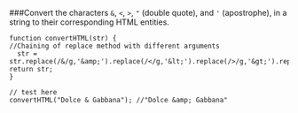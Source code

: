 ###Convert the characters `&`, `<`, `>`, `"` (double quote), and `'` (apostrophe), in a string to their corresponding HTML entities.
```
function convertHTML(str) {
//Chaining of replace method with different arguments
  str = str.replace(/&/g,'&amp;').replace(/</g,'&lt;').replace(/>/g,'&gt;').replace(/"/g,'&quot;').replace(/'/g,"&apos;");
return str;
}

// test here
convertHTML("Dolce & Gabbana"); //"Dolce &amp; Gabbana"
```
